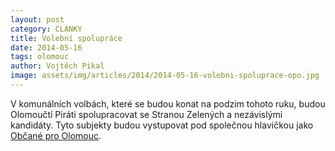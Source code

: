 ```yaml
---
layout: post
category: CLANKY
title: Volební spolupráce
date: 2014-05-16
tags: olomouc
author: Vojtěch Pikal
image: assets/img/articles/2014/2014-05-16-volebni-spoluprace-opo.jpg   #751x422 pixelu
---
```

V komunálních volbách, které se budou konat na podzim tohoto ruku, budou Olomoučtí Piráti spolupracovat se Stranou Zelených a nezávislými kandidáty. Tyto subjekty budou vystupovat pod společnou hlavičkou jako [Občané pro Olomouc](http://obcaneproolomouc.cz/).

